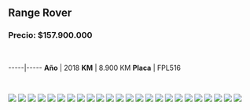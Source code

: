 ## Range Rover

### Precio: $157.900.000

<p>&nbsp;</p>

-----|-----
**Año** | 2018
**KM** | 8.900 KM
**Placa** | FPL516

<p>&nbsp;</p>

<img src="images/Land Rover Blue.jpeg?raw=true"/>
<img src="images/Land Rover Blue  - 18.jpeg?raw=true"/>
<img src="images/Land Rover Blue - 10.jpeg?raw=true"/>
<img src="images/Land Rover Blue - 11.jpeg?raw=true"/>
<img src="images/Land Rover Blue - 12.jpeg?raw=true"/>
<img src="images/Land Rover Blue - 13.jpeg?raw=true"/>
<img src="images/Land Rover Blue - 14.jpeg?raw=true"/>
<img src="images/Land Rover Blue - 15.jpeg?raw=true"/>
<img src="images/Land Rover Blue - 16.jpeg?raw=true"/>
<img src="images/Land Rover Blue - 17.jpeg?raw=true"/>
<img src="images/Land Rover Blue - 19.jpeg?raw=true"/>
<img src="images/Land Rover Blue - 2.jpeg?raw=true"/>
<img src="images/Land Rover Blue - 20.jpeg?raw=true"/>
<img src="images/Land Rover Blue - 21.jpeg?raw=true"/>
<img src="images/Land Rover Blue - 22.jpeg?raw=true"/>
<img src="images/Land Rover Blue - 23.jpeg?raw=true"/>
<img src="images/Land Rover Blue - 24.jpeg?raw=true"/>
<img src="images/Land Rover Blue - 3.jpeg?raw=true"/>
<img src="images/Land Rover Blue - 4.jpeg?raw=true"/>
<img src="images/Land Rover Blue - 5.jpeg?raw=true"/>
<img src="images/Land Rover Blue - 6.jpeg?raw=true"/>
<img src="images/Land Rover Blue - 7.jpeg?raw=true"/>
<img src="images/Land Rover Blue - 8.jpeg?raw=true"/>
<img src="images/Land Rover Blue - 9.jpeg?raw=true"/>




